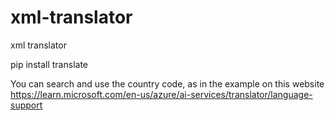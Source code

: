 # xml-translator
xml translator

pip install translate

You can search and use the country code, as in the example on this website
https://learn.microsoft.com/en-us/azure/ai-services/translator/language-support
